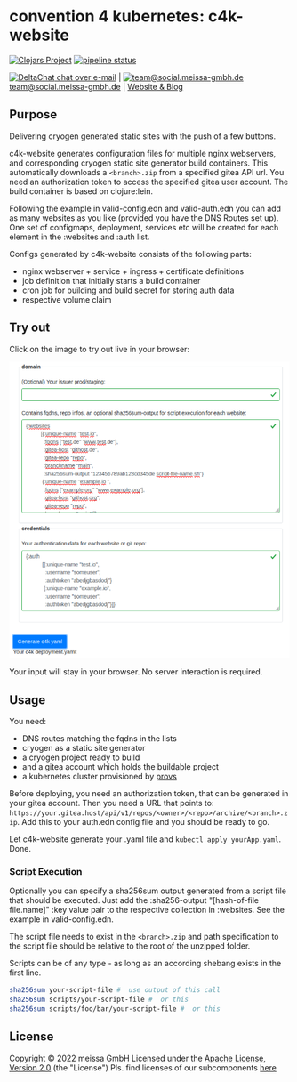 # convention 4 kubernetes: c4k-website

[![Clojars Project](https://img.shields.io/clojars/v/org.domaindrivenarchitecture/c4k-website.svg)](https://clojars.org/org.domaindrivenarchitecture/c4k-website) [![pipeline status](https://gitlab.com/domaindrivenarchitecture/c4k-website/badges/master/pipeline.svg)](https://gitlab.com/domaindrivenarchitecture/c4k-website/-/commits/main) 

[<img src="https://domaindrivenarchitecture.org/img/delta-chat.svg" width=20 alt="DeltaChat"> chat over e-mail](mailto:buero@meissa-gmbh.de?subject=community-chat) | [<img src="https://meissa-gmbh.de/img/community/Mastodon_Logotype.svg" width=20 alt="team@social.meissa-gmbh.de"> team@social.meissa-gmbh.de](https://social.meissa-gmbh.de/@team) | [Website & Blog](https://domaindrivenarchitecture.org)

## Purpose

Delivering cryogen generated static sites with the push of a few buttons.

c4k-website generates configuration files for multiple nginx webservers, and
corresponding cryogen static site generator build containers. This automatically downloads a `<branch>.zip` from a specified gitea API url. You need an authorization token to access the specified gitea user account. The build container is based on clojure:lein.  

Following the example in valid-config.edn and valid-auth.edn you can add as many websites as you like (provided you have the DNS Routes set up). One set of configmaps, deployment, services etc will be created for each element in the :websites and :auth list.  

Configs generated by c4k-website consists of the following parts:

* nginx webserver + service + ingress + certificate definitions
* job definition that initially starts a build container
* cron job for building and build secret for storing auth data
* respective volume claim

## Try out

Click on the image to try out live in your browser:

[![Try it out](doc/tryItOut.png "Try out yourself")](https://domaindrivenarchitecture.org/pages/dda-provision/c4k-website/)

Your input will stay in your browser. No server interaction is required.

## Usage

You need:

* DNS routes matching the fqdns in the lists
* cryogen as a static site generator
* a cryogen project ready to build
* and a gitea account which holds the buildable project
* a kubernetes cluster provisioned by [provs]

Before deploying, you need an authorization token, that can be generated in your gitea account.
Then you need a URL that points to: `https://your.gitea.host/api/v1/repos/<owner>/<repo>/archive/<branch>.zip`. Add this to your auth.edn config file and you should be ready to go.

Let c4k-website generate your .yaml file and `kubectl apply yourApp.yaml`. Done.

### Script Execution

Optionally you can specify a sha256sum output generated from a script file that should be executed.
Just add the :sha256-output "\[hash-of-file file.name\]" :key value pair to the respective collection in :websites. See the example in valid-config.edn.

The script file needs to exist in the `<branch>.zip` and path specification to the script file
should be relative to the root of the unzipped folder.

Scripts can be of any type - as long as an according shebang exists in the first line.

```bash
sha256sum your-script-file #  use output of this call
sha256sum scripts/your-script-file #  or this
sha256sum scripts/foo/bar/your-script-file #  or this
```

## License

Copyright © 2022 meissa GmbH
Licensed under the [Apache License, Version 2.0](LICENSE) (the "License")
Pls. find licenses of our subcomponents [here](doc/SUBCOMPONENT_LICENSE)

[provs]: https://gitlab.com/domaindrivenarchitecture/provs/
